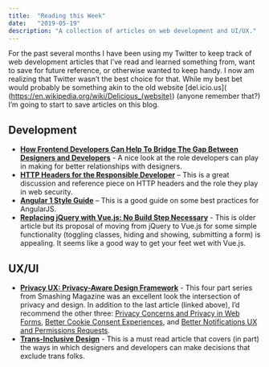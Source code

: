 ```yaml
---
title:  "Reading this Week"
date:   "2019-05-19"
description: "A collection of articles on web development and UI/UX."
---
```


For the past several months I have been using my Twitter to keep track of web development articles that I’ve read and learned something from, want to save for future reference, or otherwise wanted to keep handy. I now am realizing that Twitter wasn’t the best choice for that. While my best bet would probably be something akin to the old website [del.icio.us]( (https://en.wikipedia.org/wiki/Delicious_(website)) (anyone remember that?) I’m going to start to save articles on this blog.

## Development 

- **[How Frontend Developers Can Help To Bridge The Gap Between Designers and Developers](https://www.smashingmagazine.com/2019/05/frontend-developers-designers/)** - A nice look at the role developers can play in making for better relationships with designers.
- **[HTTP Headers for the Responsible Developer](https://www.twilio.com/blog/a-http-headers-for-the-responsible-developer)** – This is a great discussion and reference piece on HTTP headers and the role they play in web security.
- **[Angular 1 Style Guide](https://github.com/johnpapa/angular-styleguide/blob/master/a1/README.md)** – This is a good guide on some best practices for AngularJS.
- **[Replacing jQuery with Vue.js: No Build Step Necessary](https://www.smashingmagazine.com/2018/02/jquery-vue-javascript/)** - This is older article but its proposal of moving from jQuery to Vue.js for some simple functionality (toggling classes, hiding and showing, submitting a form) is appealing. It seems like a good way to get your feet wet with Vue.js. 
      
## UX/UI 

- **[Privacy UX: Privacy-Aware Design Framework](https://www.smashingmagazine.com/2019/04/privacy-ux-aware-design-framework/)** - This four part series from Smashing Magazine was an excellent look the intersection of privacy and design. In addition to the last article (linked above), I’d recommend the other three: [Privacy Concerns and Privacy in Web Forms](https://www.smashingmagazine.com/2019/04/privacy-concerns-ux-web-forms/), [Better Cookie Consent Experiences](https://www.smashingmagazine.com/2019/04/privacy-ux-better-cookie-consent-experiences/), and [Better Notifications UX and Permissions Requests](https://www.smashingmagazine.com/2019/04/privacy-better-notifications-ux-permission-requests/).
- **[Trans-Inclusive Design](https://alistapart.com/article/trans-inclusive-design/)** - This is a must read article that covers (in part) the ways in which designers and developers can make decisions that exclude trans folks.